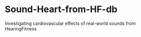 # Sound-Heart-from-HF-db
Investigating cardiovascular effects of real-world sounds from HearingFitness

